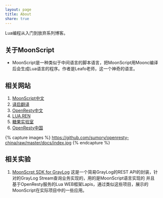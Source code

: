 ```yaml
---
layout: page
title: About
share: true
---
```


Lua编程从入门到放弃系列博客。

## 关于MoonScript

* MoonScript是一种类似于中间语言的脚本语言，把MoonScript用Moonc编译后会生成Lua语言的程序。作者是Leafo老师，这一个神奇的语言。

## 相关网站


1. [MoonScript中文](https://www.moonscript.cn)
2. [译启翻译](https://www.yqfy.net)
3. [OpenResty中文](https://www.openresty.com.cn)
4. [LUA.REN](http://lua.ren)
5. [糖果实验室](https://www.candylab.net)
6. [OpenResty中国](https://orchina.org)

{% capture images %}
    https://github.com/sumory/openresty-china/raw/master/docs/index.jpg
{% endcapture %}



## 相关实验


1. [MoonScrpt SDK for GrayLog](https://github.com/shengnoah/moonscript_for_graylog)  这是一个简易GrayLog的REST API的封装，针对的GrayLog Stream查询业务实现的，用的是MoonScript语言实现的
并且基于OpenResty服务的Lua WEB框架Lapis，通过类似这些项目，展示的MoonScript在实际项目中的一些应用。




